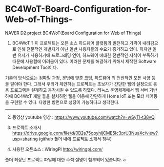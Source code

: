 # BC4WoT-Board-Configuration-for-Web-of-Things-
NAVER D2 project BC4WoT(Board Configuration for Web of Things)


1. BC4WoT ? 이 프로젝트는 오픈 소스 하드웨어 플랫폼의 발전하고 가격이 내려감으로 인해 전문적인 개발자가 아닌 
일반 사용자들의 수요가 증가하고 있다. 하지만 일반 유저가 사용하기에 프로그래밍 언어, 하드웨어 에대한 전반적인 지식이 부족하기 때문에 
사용함에 어려움이 있다. 이러한 문제를 해결하기 위해서 제작한 Software Development Tool이다. 

기존의 방식으로는 컴파일 과정, 문법에 맞춘 코딩, 하드웨어 의 전반적인 모든 사양 등을 알아야 한다.
그래서 우리가 제안하는 프로젝트는 초보자가 간단한 웹의 설정으로 응용 프로그램을 설계하고 동작시킬 수 있도록 하였다.
리눅스 운영체제에서 웹 서버 기반하에 BC4WoT 개발 툴을 설치하면 웹을 이용해 간단하게 Home IoT 또는 모터 제어등을 구현할 수 있다. 
다양한 방면으로 성장이 가능하다고 생각한다.
*******************************************************************************************************************************
2. 동영상  youtube 영상 : https://www.youtube.com/watch?v=wSyTI-t38vQ
3. 프로젝트 소개서 https://drive.google.com/file/d/0B2a75opyhljCME5Ic3prU3NuaXc/view?usp=sharing (github 폴더 내에 프로젝트 소개서 첨부)

4. 사용한 오픈소스 : WiringPI  http://wiringpi.com/

폴더 최상단 프로젝트 파일에 대한 주석 설명이 첨부되어 있습니다.
a